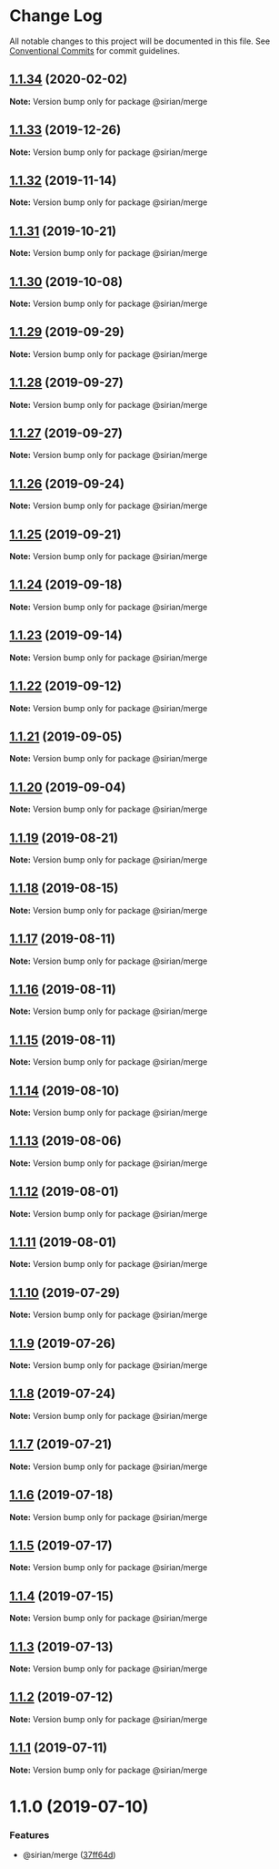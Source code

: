 # Change Log

All notable changes to this project will be documented in this file.
See [Conventional Commits](https://conventionalcommits.org) for commit guidelines.

## [1.1.34](https://github.com/sirian/js/compare/@sirian/merge@1.1.33...@sirian/merge@1.1.34) (2020-02-02)

**Note:** Version bump only for package @sirian/merge





## [1.1.33](https://github.com/sirian/js/compare/@sirian/merge@1.1.32...@sirian/merge@1.1.33) (2019-12-26)

**Note:** Version bump only for package @sirian/merge





## [1.1.32](https://github.com/sirian/js/compare/@sirian/merge@1.1.31...@sirian/merge@1.1.32) (2019-11-14)

**Note:** Version bump only for package @sirian/merge





## [1.1.31](https://github.com/sirian/js/compare/@sirian/merge@1.1.30...@sirian/merge@1.1.31) (2019-10-21)

**Note:** Version bump only for package @sirian/merge





## [1.1.30](https://github.com/sirian/js/compare/@sirian/merge@1.1.29...@sirian/merge@1.1.30) (2019-10-08)

**Note:** Version bump only for package @sirian/merge





## [1.1.29](https://github.com/sirian/js/compare/@sirian/merge@1.1.28...@sirian/merge@1.1.29) (2019-09-29)

**Note:** Version bump only for package @sirian/merge





## [1.1.28](https://github.com/sirian/js/compare/@sirian/merge@1.1.27...@sirian/merge@1.1.28) (2019-09-27)

**Note:** Version bump only for package @sirian/merge





## [1.1.27](https://github.com/sirian/js/compare/@sirian/merge@1.1.26...@sirian/merge@1.1.27) (2019-09-27)

**Note:** Version bump only for package @sirian/merge





## [1.1.26](https://github.com/sirian/js/compare/@sirian/merge@1.1.25...@sirian/merge@1.1.26) (2019-09-24)

**Note:** Version bump only for package @sirian/merge





## [1.1.25](https://github.com/sirian/js/compare/@sirian/merge@1.1.24...@sirian/merge@1.1.25) (2019-09-21)

**Note:** Version bump only for package @sirian/merge





## [1.1.24](https://github.com/sirian/js/compare/@sirian/merge@1.1.23...@sirian/merge@1.1.24) (2019-09-18)

**Note:** Version bump only for package @sirian/merge





## [1.1.23](https://github.com/sirian/js/compare/@sirian/merge@1.1.22...@sirian/merge@1.1.23) (2019-09-14)

**Note:** Version bump only for package @sirian/merge





## [1.1.22](https://github.com/sirian/js/compare/@sirian/merge@1.1.21...@sirian/merge@1.1.22) (2019-09-12)

**Note:** Version bump only for package @sirian/merge





## [1.1.21](https://github.com/sirian/js/compare/@sirian/merge@1.1.20...@sirian/merge@1.1.21) (2019-09-05)

**Note:** Version bump only for package @sirian/merge





## [1.1.20](https://github.com/sirian/js/compare/@sirian/merge@1.1.19...@sirian/merge@1.1.20) (2019-09-04)

**Note:** Version bump only for package @sirian/merge





## [1.1.19](https://github.com/sirian/js/compare/@sirian/merge@1.1.18...@sirian/merge@1.1.19) (2019-08-21)

**Note:** Version bump only for package @sirian/merge





## [1.1.18](https://github.com/sirian/js/compare/@sirian/merge@1.1.17...@sirian/merge@1.1.18) (2019-08-15)

**Note:** Version bump only for package @sirian/merge





## [1.1.17](https://github.com/sirian/js/compare/@sirian/merge@1.1.16...@sirian/merge@1.1.17) (2019-08-11)

**Note:** Version bump only for package @sirian/merge





## [1.1.16](https://github.com/sirian/js/compare/@sirian/merge@1.1.15...@sirian/merge@1.1.16) (2019-08-11)

**Note:** Version bump only for package @sirian/merge





## [1.1.15](https://github.com/sirian/js/compare/@sirian/merge@1.1.14...@sirian/merge@1.1.15) (2019-08-11)

**Note:** Version bump only for package @sirian/merge





## [1.1.14](https://github.com/sirian/js/compare/@sirian/merge@1.1.13...@sirian/merge@1.1.14) (2019-08-10)

**Note:** Version bump only for package @sirian/merge





## [1.1.13](https://github.com/sirian/js/compare/@sirian/merge@1.1.12...@sirian/merge@1.1.13) (2019-08-06)

**Note:** Version bump only for package @sirian/merge





## [1.1.12](https://github.com/sirian/js/compare/@sirian/merge@1.1.11...@sirian/merge@1.1.12) (2019-08-01)

**Note:** Version bump only for package @sirian/merge





## [1.1.11](https://github.com/sirian/js/compare/@sirian/merge@1.1.10...@sirian/merge@1.1.11) (2019-08-01)

**Note:** Version bump only for package @sirian/merge





## [1.1.10](https://github.com/sirian/js/compare/@sirian/merge@1.1.9...@sirian/merge@1.1.10) (2019-07-29)

**Note:** Version bump only for package @sirian/merge





## [1.1.9](https://github.com/sirian/js/compare/@sirian/merge@1.1.8...@sirian/merge@1.1.9) (2019-07-26)

**Note:** Version bump only for package @sirian/merge





## [1.1.8](https://github.com/sirian/js/compare/@sirian/merge@1.1.7...@sirian/merge@1.1.8) (2019-07-24)

**Note:** Version bump only for package @sirian/merge





## [1.1.7](https://github.com/sirian/js/compare/@sirian/merge@1.1.6...@sirian/merge@1.1.7) (2019-07-21)

**Note:** Version bump only for package @sirian/merge





## [1.1.6](https://github.com/sirian/js/compare/@sirian/merge@1.1.5...@sirian/merge@1.1.6) (2019-07-18)

**Note:** Version bump only for package @sirian/merge





## [1.1.5](https://github.com/sirian/js/compare/@sirian/merge@1.1.4...@sirian/merge@1.1.5) (2019-07-17)

**Note:** Version bump only for package @sirian/merge





## [1.1.4](https://github.com/sirian/js/compare/@sirian/merge@1.1.3...@sirian/merge@1.1.4) (2019-07-15)

**Note:** Version bump only for package @sirian/merge





## [1.1.3](https://github.com/sirian/js/compare/@sirian/merge@1.1.2...@sirian/merge@1.1.3) (2019-07-13)

**Note:** Version bump only for package @sirian/merge





## [1.1.2](https://github.com/sirian/js/compare/@sirian/merge@1.1.1...@sirian/merge@1.1.2) (2019-07-12)

**Note:** Version bump only for package @sirian/merge





## [1.1.1](https://github.com/sirian/js/compare/@sirian/merge@1.1.0...@sirian/merge@1.1.1) (2019-07-11)

**Note:** Version bump only for package @sirian/merge





# 1.1.0 (2019-07-10)


### Features

* @sirian/merge ([37ff64d](https://github.com/sirian/js/commit/37ff64d))
